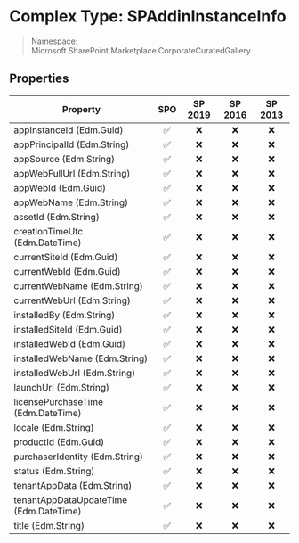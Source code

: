 # Complex Type: SPAddinInstanceInfo

> Namespace: Microsoft.SharePoint.Marketplace.CorporateCuratedGallery

## Properties

Property | SPO | SP 2019 | SP 2016 | SP 2013
----------|:---:|:-------:|:-------:|:-------:
appInstanceId (Edm.Guid) | ✅ | ❌ | ❌ | ❌
appPrincipalId (Edm.String) | ✅ | ❌ | ❌ | ❌
appSource (Edm.String) | ✅ | ❌ | ❌ | ❌
appWebFullUrl (Edm.String) | ✅ | ❌ | ❌ | ❌
appWebId (Edm.Guid) | ✅ | ❌ | ❌ | ❌
appWebName (Edm.String) | ✅ | ❌ | ❌ | ❌
assetId (Edm.String) | ✅ | ❌ | ❌ | ❌
creationTimeUtc (Edm.DateTime) | ✅ | ❌ | ❌ | ❌
currentSiteId (Edm.Guid) | ✅ | ❌ | ❌ | ❌
currentWebId (Edm.Guid) | ✅ | ❌ | ❌ | ❌
currentWebName (Edm.String) | ✅ | ❌ | ❌ | ❌
currentWebUrl (Edm.String) | ✅ | ❌ | ❌ | ❌
installedBy (Edm.String) | ✅ | ❌ | ❌ | ❌
installedSiteId (Edm.Guid) | ✅ | ❌ | ❌ | ❌
installedWebId (Edm.Guid) | ✅ | ❌ | ❌ | ❌
installedWebName (Edm.String) | ✅ | ❌ | ❌ | ❌
installedWebUrl (Edm.String) | ✅ | ❌ | ❌ | ❌
launchUrl (Edm.String) | ✅ | ❌ | ❌ | ❌
licensePurchaseTime (Edm.DateTime) | ✅ | ❌ | ❌ | ❌
locale (Edm.String) | ✅ | ❌ | ❌ | ❌
productId (Edm.Guid) | ✅ | ❌ | ❌ | ❌
purchaserIdentity (Edm.String) | ✅ | ❌ | ❌ | ❌
status (Edm.String) | ✅ | ❌ | ❌ | ❌
tenantAppData (Edm.String) | ✅ | ❌ | ❌ | ❌
tenantAppDataUpdateTime (Edm.DateTime) | ✅ | ❌ | ❌ | ❌
title (Edm.String) | ✅ | ❌ | ❌ | ❌
